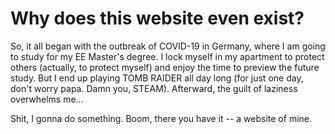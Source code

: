 # Why does this website even exist?

So, it all began with the outbreak of COVID-19 in Germany, where I am going to study for my EE Master's degree. I lock myself in my apartment to protect others (actually, to protect myself) and enjoy the time to preview the future study. But I end up playing TOMB RAIDER all day long (for just one day, don't worry papa. Damn you, STEAM). Afterward, the guilt of laziness overwhelms me...

Shit, I gonna do something. Boom, there you have it -- a website of mine.
